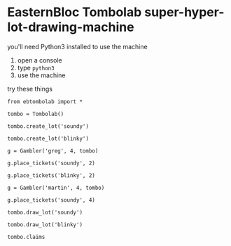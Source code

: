 # EasternBloc Tombolab super-hyper-lot-drawing-machine

you'll need Python3 installed to use the machine

1. open a console
2. type `python3`
3. use the machine

try these things

    from ebtombolab import *

    tombo = Tombolab()

    tombo.create_lot('soundy')

    tombo.create_lot('blinky')

    g = Gambler('greg', 4, tombo)

    g.place_tickets('soundy', 2)

    g.place_tickets('blinky', 2)

    g = Gambler('martin', 4, tombo)

    g.place_tickets('soundy', 4)

    tombo.draw_lot('soundy')

    tombo.draw_lot('blinky')

    tombo.claims

